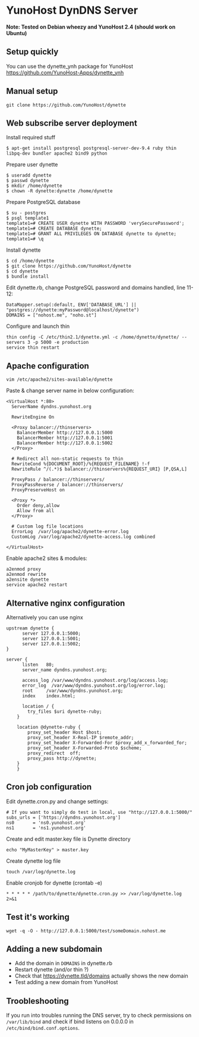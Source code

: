 YunoHost DynDNS Server
======================


**Note: Tested on Debian wheezy and YunoHost 2.4 (should work on Ubuntu)**

Setup quickly
-------------------------------
You can use the dynette_ynh package for YunoHost
https://github.com/YunoHost-Apps/dynette_ynh


Manual setup
-------------------------------

```
git clone https://github.com/YunoHost/dynette
```


Web subscribe server deployment
-------------------------------

Install required stuff
```
$ apt-get install postgresql postgresql-server-dev-9.4 ruby thin libpq-dev bundler apache2 bind9 python
```

Prepare user dynette
```
$ useradd dynette
$ passwd dynette
$ mkdir /home/dynette
$ chown -R dynette:dynette /home/dynette
```

Prepare PostgreSQL database
```
$ su - postgres
$ psql template1
template1=# CREATE USER dynette WITH PASSWORD 'verySecurePassword';
template1=# CREATE DATABASE dynette;
template1=# GRANT ALL PRIVILEGES ON DATABASE dynette to dynette;
template1=# \q
```

Install dynette
```
$ cd /home/dynette
$ git clone https://github.com/YunoHost/dynette
$ cd dynette
$ bundle install
```

Edit dynette.rb, change PostgreSQL password and domains handled, line 11-12:
```
DataMapper.setup(:default, ENV['DATABASE_URL'] || "postgres://dynette:myPassword@localhost/dynette")
DOMAINS = ["nohost.me", "noho.st"]
```

Configure and launch thin
```
thin config -C /etc/thin2.1/dynette.yml -c /home/dynette/dynette/ --servers 3 -p 5000 -e production
service thin restart
```


Apache configuration
--------------------

```
vim /etc/apache2/sites-available/dynette
```

Paste & change server name in below configuration:
```
<VirtualHost *:80>
  ServerName dyndns.yunohost.org

  RewriteEngine On

  <Proxy balancer://thinservers>
    BalancerMember http://127.0.0.1:5000
    BalancerMember http://127.0.0.1:5001
    BalancerMember http://127.0.0.1:5002
  </Proxy>

  # Redirect all non-static requests to thin
  RewriteCond %{DOCUMENT_ROOT}/%{REQUEST_FILENAME} !-f
  RewriteRule ^/(.*)$ balancer://thinservers%{REQUEST_URI} [P,QSA,L]

  ProxyPass / balancer://thinservers/
  ProxyPassReverse / balancer://thinservers/
  ProxyPreserveHost on

  <Proxy *>
    Order deny,allow
    Allow from all
  </Proxy>

  # Custom log file locations
  ErrorLog  /var/log/apache2/dynette-error.log
  CustomLog /var/log/apache2/dynette-access.log combined

</VirtualHost>
```

Enable apache2 sites & modules:
```
a2enmod proxy
a2enmod rewrite
a2ensite dynette
service apache2 restart
```

Alternative nginx configuration
--------------------
Alternatively you can use nginx

```
upstream dynette {
	  server 127.0.0.1:5000;
	  server 127.0.0.1:5001;
	  server 127.0.0.1:5002;
}

server {
	  listen   80;
	  server_name dyndns.yunohost.org;

	  access_log /var/www/dyndns.yunohost.org/log/access.log;
	  error_log  /var/www/dyndns.yunohost.org/log/error.log;
	  root     /var/www/dyndns.yunohost.org;
	  index    index.html;

	  location / {
        try_files $uri dynette-ruby;
    }

    location @dynette-ruby {
        proxy_set_header Host $host;
        proxy_set_header X-Real-IP $remote_addr;
        proxy_set_header X-Forwarded-For $proxy_add_x_forwarded_for;
        proxy_set_header X-Forwarded-Proto $scheme;
        proxy_redirect  off;
        proxy_pass http://dynette;
    }
	}

```

Cron job configuration
----------------------

Edit dynette.cron.py and change settings:
```
# If you want to simply do test in local, use "http://127.0.0.1:5000/"
subs_urls = ['https://dyndns.yunohost.org']
ns0       = 'ns0.yunohost.org'
ns1       = 'ns1.yunohost.org'
```

Create and edit master.key file is Dynette directory
```
echo "MyMasterKey" > master.key
```

Create dynette log file
```
touch /var/log/dynette.log
```

Enable cronjob for dynette (crontab -e)
```
* * * * * /path/to/dynette/dynette.cron.py >> /var/log/dynette.log 2>&1
```
Test it's working
-----------------

`wget -q -O - http://127.0.0.1:5000/test/someDomain.nohost.me`

Adding a new subdomain
----------------------

- Add the domain in `DOMAINS` in dynette.rb
- Restart dynette (and/or thin ?)
- Check that https://dynette.tld/domains actually shows the new domain
- Test adding a new domain from YunoHost

Troobleshooting
---------------

If you run into troubles running the DNS server, try to check permissions on
`/var/lib/bind` and check if bind listens on 0.0.0.0 in
`/etc/bind/bind.conf.options`.
